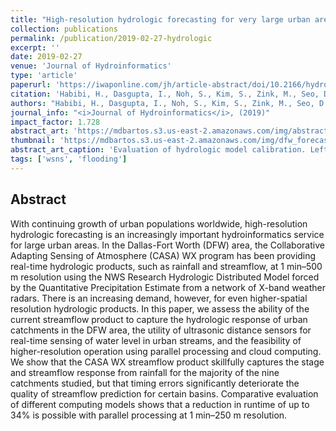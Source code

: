 ```yaml
---
title: "High-resolution hydrologic forecasting for very large urban areas"
collection: publications
permalink: /publication/2019-02-27-hydrologic
excerpt: ''
date: 2019-02-27
venue: 'Journal of Hydroinformatics'
type: 'article'
paperurl: 'https://iwaponline.com/jh/article-abstract/doi/10.2166/hydro.2019.100/66092/Highresolution-hydrologic-forecasting-for-very'
citation: 'Habibi, H., Dasgupta, I., Noh, S., Kim, S., Zink, M., Seo, D.-J., <b>Bartos, M.</b>, Kerkez, B. (2019). High-resolution hydrologic forecasting for very large urban areas. <i>Journal of Hydroinformatics</i>. doi:10.2166/hydro.2019.100'
authors: "Habibi, H., Dasgupta, I., Noh, S., Kim, S., Zink, M., Seo, D.-J., <b>Bartos, M.</b>, Kerkez, B."
journal_info: "<i>Journal of Hydroinformatics</i>, (2019)" 
impact_factor: 1.728
abstract_art: 'https://mdbartos.s3.us-east-2.amazonaws.com/img/abstract_art_7.png'
thumbnail: 'https://mdbartos.s3.us-east-2.amazonaws.com/img/dfw_forecasting_thumb.png'
abstract_art_caption: 'Evaluation of hydrologic model calibration. Left: example of the observed (black) vs. predicted (red) stage hydrographs and the associated hyetograph (blue) for a series of significant rainfall events. Right: observed stage vs. simulated flow relationships at nine locations.'
tags: ['wsns', 'flooding']
---
```


## Abstract

With continuing growth of urban populations worldwide, high-resolution hydrologic forecasting is an increasingly important hydroinformatics service for large urban areas. In the Dallas-Fort Worth (DFW) area, the Collaborative Adapting Sensing of Atmosphere (CASA) WX program has been providing real-time hydrologic products, such as rainfall and streamflow, at 1 min–500 m resolution using the NWS Research Hydrologic Distributed Model forced by the Quantitative Precipitation Estimate from a network of X-band weather radars. There is an increasing demand, however, for even higher-spatial resolution hydrologic products. In this paper, we assess the ability of the current streamflow product to capture the hydrologic response of urban catchments in the DFW area, the utility of ultrasonic distance sensors for real-time sensing of water level in urban streams, and the feasibility of higher-resolution operation using parallel processing and cloud computing. We show that the CASA WX streamflow product skillfully captures the stage and streamflow response from rainfall for the majority of the nine catchments studied, but that timing errors significantly deteriorate the quality of streamflow prediction for certain basins. Comparative evaluation of different computing models shows that a reduction in runtime of up to 34% is possible with parallel processing at 1 min–250 m resolution.
